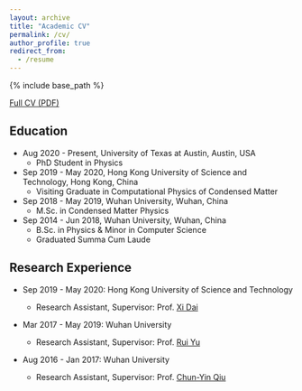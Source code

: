 ```yaml
---
layout: archive
title: "Academic CV"
permalink: /cv/
author_profile: true
redirect_from:
  - /resume
---
```


{% include base_path %}

[Full CV (PDF)](https://hkustconnect-my.sharepoint.com/:b:/g/personal/kluoab_connect_ust_hk/EZBFMi7js5pOgHC-zads4CMB-rZ8Yw_gcFN3WghVY3yocg?e=nxk9Dn)

## Education
* Aug 2020 - Present, University of Texas at Austin, Austin, USA
  * PhD Student in Physics
* Sep 2019 - May 2020, Hong Kong University of Science and Technology, Hong Kong, China
  * Visiting Graduate in Computational Physics of Condensed Matter
* Sep 2018 - May 2019, Wuhan University, Wuhan, China
  * M.Sc. in Condensed Matter Physics
* Sep 2014 - Jun 2018, Wuhan University, Wuhan, China
  * B.Sc. in Physics & Minor in Computer Science
  * Graduated Summa Cum Laude

## Research Experience
* Sep 2019 - May 2020: Hong Kong University of Science and Technology
  * Research Assistant, Supervisor: Prof. [Xi Dai](http://physics.ust.hk/eng/people_detail.php?pplcat=1&id=431)

* Mar 2017 - May 2019: Wuhan University
  * Research Assistant, Supervisor: Prof. [Rui Yu](https://scholar.google.com/citations?user=wk3pirYAAAAJ&hl=en)

* Aug 2016 - Jan 2017: Wuhan University
  * Research Assistant, Supervisor: Prof. [Chun-Yin Qiu](http://scholar.google.com/citations?user=nUWyEO8AAAAJ&hl=en)
